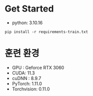 # Get Started

- python: 3.10.16

`pip install -r requirements-train.txt`


# 훈련 환경

- GPU : Geforce RTX 3060
- CUDA: 11.3
- cuDNN : 8.9.7
- PyTorch: 1.11.0
- Torchvision: 0.11.0

